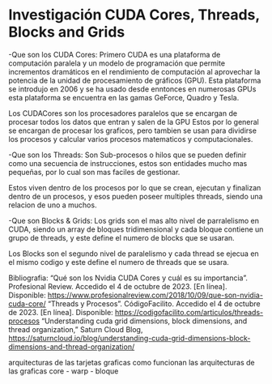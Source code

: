 #  Investigación CUDA Cores, Threads, Blocks and Grids

-Que son los CUDA Cores:
  Primero CUDA es una plataforma de computación paralela y un modelo de programación que permite incrementos dramáticos en el rendimiento de computación al aprovechar la potencia de la unidad de procesamiento de gráficos      (GPU).
  Esta plataforma se introdujo en 2006 y se ha usado desde enntonces en numerosas GPUs esta plataforma se encuentra en las gamas GeForce, Quadro y Tesla.

  Los CUDACores son los procesadores paralelos que se encargan de procesar todos los datos que entran y salen de la GPU Estos por lo general se encargan de procesar los graficos, pero tambien se usan para dividirse los        procesos y calcular varios procesos matematicos y computacionales.

-Que son los Threads:
  Son Sub-procesos o hilos que se pueden definir como una secuencia de instrucciones, estos son entidades mucho mas pequeñas, por lo cual son mas faciles de gestionar.

  Estos viven dentro de los procesos por lo que se crean, ejecutan y finalizan dentro de un procesos, y esos pueden poseer multiples threads, siendo una relacion de uno a muchos.

-Que son Blocks & Grids:
  Los grids son el mas alto nivel de parralelismo en CUDA, siendo un array de bloques tridimensional y cada bloque contiene un grupo de threads, y este define el numero de blocks que se usaran.

  Los Blocks son el segundo nivel de paralelismo y cada thread se ejecua en el mismo codigo y este define el numero de threads que se usara.

  Bibliografia:
  “Qué son los Nvidia CUDA Cores y cuál es su importancia”. Profesional Review. Accedido el 4 de octubre de 2023. [En línea]. Disponible: https://www.profesionalreview.com/2018/10/09/que-son-nvidia-cuda-core/ 
  “Threads y Procesos”. CódigoFacilito. Accedido el 4 de octubre de 2023. [En línea]. Disponible: https://codigofacilito.com/articulos/threads-procesos
  “Understanding cuda grid dimensions, block dimensions, and thread organization,” Saturn Cloud Blog, https://saturncloud.io/blog/understanding-cuda-grid-dimensions-block-dimensions-and-thread-organization/


  arquitecturas de las tarjetas graficas
  como funcionan las arquitecturas de las graficas
  core - warp - bloque 
  
